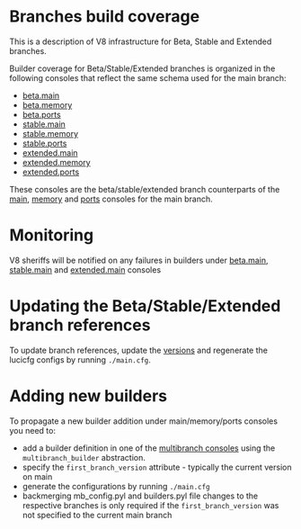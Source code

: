 Branches build coverage
======================

This is a description of V8 infrastructure for Beta, Stable and Extended branches.

Builder coverage for Beta/Stable/Extended branches is organized in the following consoles that reflect the same schema used for the main branch:
 - [beta.main](https://ci.chromium.org/p/v8/g/br.beta/console)
 - [beta.memory](https://ci.chromium.org/p/v8/g/br.beta.memory/console)
 - [beta.ports](https://ci.chromium.org/p/v8/g/br.beta.ports/console)
 - [stable.main](https://ci.chromium.org/p/v8/g/br.stable/console)
 - [stable.memory](https://ci.chromium.org/p/v8/g/br.stable.memory/console)
 - [stable.ports](https://ci.chromium.org/p/v8/g/br.stable.ports/console)
 - [extended.main](https://ci.chromium.org/p/v8/g/br.extended/console)
 - [extended.memory](https://ci.chromium.org/p/v8/g/br.extended.memory/console)
 - [extended.ports](https://ci.chromium.org/p/v8/g/br.extended.ports/console)

These consoles are the beta/stable/extended branch counterparts of the [main](https://ci.chromium.org/p/v8/g/main/console), [memory](https://ci.chromium.org/p/v8/g/memory/console) and [ports](https://ci.chromium.org/p/v8/g/ports/console) consoles for the main branch.


Monitoring
======================

V8 sheriffs will be notified on any failures in builders under [beta.main](https://ci.chromium.org/p/v8/g/br.beta/console), [stable.main](https://ci.chromium.org/p/v8/g/br.stable/console) and [extended.main](https://ci.chromium.org/p/v8/g/br.stable/console) consoles

Updating the Beta/Stable/Extended branch references
======================

To update branch references, update the [versions](https://chromium.googlesource.com/v8/v8/+/refs/heads/infra/config/definitions.star) and regenerate the lucicfg configs by running `./main.cfg`.


Adding new builders
======================

To propagate a new builder addition under main/memory/ports consoles you need to:
 - add a builder definition in one of the [multibranch consoles](https://chromium.googlesource.com/v8/v8/+/refs/heads/infra/config/builders/multibranch/) using the `multibranch_builder` abstraction.
 - specify the `first_branch_version` attribute - typically the current version on main
 - generate the configurations by running `./main.cfg`
 - backmerging mb_config.pyl and builders.pyl file changes to the respective branches is only required if the `first_branch_version` was not specified to the current main branch
